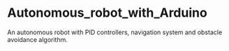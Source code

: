 # Autonomous_robot_with_Arduino
An autonomous robot with PID controllers, navigation system and obstacle avoidance algorithm.
